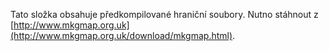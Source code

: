 Tato složka obsahuje předkompilované hraniční soubory.
Nutno stáhnout z [http://www.mkgmap.org.uk](http://www.mkgmap.org.uk/download/mkgmap.html).
